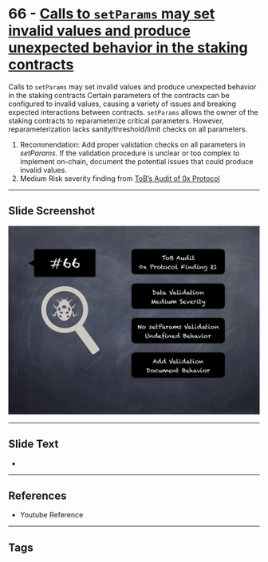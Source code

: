 
# 66 - [Calls to `setParams` may set invalid values and produce unexpected behavior in the staking contracts](./Calls%20to%20`setParams`%20may%20set%20invalid%20values%20and%20produce%20unexpected%20behavior%20in%20the%20staking%20contracts.md)

Calls to `setParams` may set invalid values and produce unexpected behavior in the staking contracts Certain parameters of the contracts can be configured to invalid values, causing a variety of issues and breaking expected interactions between contracts. `setParams` allows the owner of the staking contracts to reparameterize critical parameters. However, reparameterization lacks sanity/threshold/limit checks on all parameters.


1.  Recommendation: Add proper validation checks on all parameters in _setParams_. If the validation procedure is unclear or too complex to implement on-chain, document the potential issues that could produce invalid values.
2.  Medium Risk severity finding from [ToB’s Audit of 0x Protocol](https://github.com/trailofbits/publications/blob/master/reviews/0x-protocol.pdf)


___
## Slide Screenshot
![066.png](../../images/7.%20Audit%20Findings%20101/066.png)
___
## Slide Text
- 
___
## References
- Youtube Reference
___
## Tags
